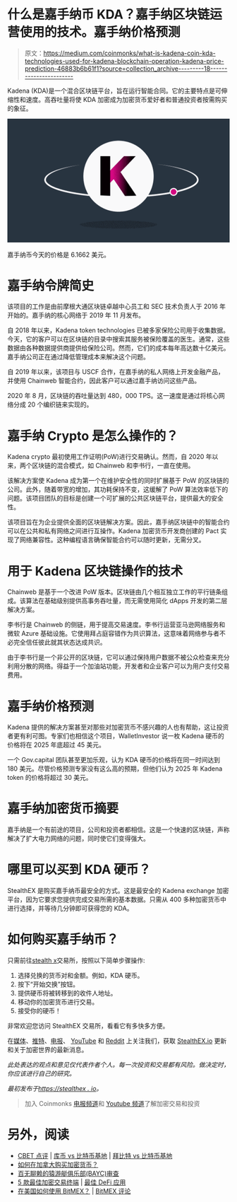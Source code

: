 # 什么是嘉手纳币 KDA？嘉手纳区块链运营使用的技术。嘉手纳价格预测

> 原文：<https://medium.com/coinmonks/what-is-kadena-coin-kda-technologies-used-for-kadena-blockchain-operation-kadena-price-prediction-46883b6b61f1?source=collection_archive---------18----------------------->

Kadena (KDA)是一个混合区块链平台，旨在运行智能合同。它的主要特点是可伸缩性和速度。高吞吐量将使 KDA 加密成为加密货币爱好者和普通投资者按需购买的象征。

![](img/924f664b75bf5a441ca4753a7048e900.png)

嘉手纳币今天的价格是 6.1662 美元。

# 嘉手纳令牌简史

该项目的工作是由前摩根大通区块链卓越中心员工和 SEC 技术负责人于 2016 年开始的。嘉手纳的核心网络于 2019 年 11 月发布。

自 2018 年以来，Kadena token technologies 已被多家保险公司用于收集数据。今天，它的客户可以在区块链的目录中搜索其服务被保险覆盖的医生。通常，这些数据由各种数据提供商提供给保险公司。然而，它们的成本每年高达数十亿美元。嘉手纳公司正在通过降低管理成本来解决这个问题。

自 2019 年以来，该项目与 USCF 合作，在嘉手纳的私人网络上开发金融产品，并使用 Chainweb 智能合约，因此客户可以通过嘉手纳访问这些产品。

2020 年 8 月，区块链的吞吐量达到 480，000 TPS。这一速度是通过将核心网络分成 20 个编织链来实现的。

# 嘉手纳 Crypto 是怎么操作的？

Kadena crypto 最初使用工作证明(PoW)进行交易确认。然而，自 2020 年以来，两个区块链的混合模式，如 Chainweb 和李书行，一直在使用。

该解决方案使 Kadena 成为第一个在维护安全性的同时扩展基于 PoW 的区块链的公司。此外，随着带宽的增加，其功耗保持不变，这缓解了 PoW 算法效率低下的问题。该项目团队的目标是创建一个可扩展的公共区块链平台，提供最大的安全性。

该项目旨在为企业提供全面的区块链解决方案。因此，嘉手纳区块链中的智能合约可以在公共和私有网络之间进行互操作。Kadena 加密货币开发商创建的 Pact 实现了网络兼容性。这种编程语言确保智能合约可以随时更新，无需分叉。

# 用于 Kadena 区块链操作的技术

Chainweb 是基于一个改进 PoW 版本。区块链由几个相互独立工作的平行链条组成。该算法在基础级别提供高事务吞吐量，而无需使用简化 dApps 开发的第二层解决方案。

李书行是 Chainweb 的侧链，用于提高交易速度。李书行运营亚马逊网络服务和微软 Azure 基础设施。它使用拜占庭容错作为共识算法，这意味着网络参与者不必完全信任彼此就其状态达成共识。

由于李书行是一个非公开的区块链，它可以通过保持用户数据不被公众检查来充分利用分散的网络。得益于一个加油站功能，开发者和企业客户可以为用户支付交易费用。

# 嘉手纳价格预测

Kadena 提供的解决方案甚至对那些对加密货币不感兴趣的人也有帮助，这让投资者更有利可图。专家们也相信这个项目，WalletInvestor 说一枚 Kadena 硬币的价格将在 2025 年底超过 45 美元。

一个 Gov.capital 团队甚至更加乐观，认为 KDA 硬币的价格将在同一时间达到 180 美元。尽管价格预测专家没有这么高的预期，但他们认为 2025 年 Kadena token 的价格将超过 30 美元。

# 嘉手纳加密货币摘要

嘉手纳是一个有前途的项目，公司和投资者都相信。这是一个快速的区块链，声称解决了扩大电力网络的问题，同时使它们变得强大。

# 哪里可以买到 KDA 硬币？

StealthEX 是购买嘉手纳币最安全的方式。这是最安全的 Kadena exchange 加密平台，因为它要求您提供完成交易所需的基本数据。只需从 400 多种加密货币中进行选择，并等待几分钟即可获得您的 KDA。

# 如何购买嘉手纳币？

只需前往[stealth x](https://stealthex.io/?from=eth&to=kda)交易所，按照以下简单步骤操作:

1.  选择兑换的货币对和金额。例如，KDA 硬币。
2.  按下“开始交换”按钮。
3.  提供硬币将被转移到的收件人地址。
4.  移动你的加密货币进行交易。
5.  接受你的硬币！

非常欢迎您访问 StealthEX 交易所，看看它有多快多方便。

在[媒体](https://stealthex-io.medium.com/)、[推特](https://twitter.com/Stealthex_io)、[电报](https://t.me/StealthEX)、 [YouTube](https://www.youtube.com/channel/UCeES_XBesX76ge7xf1meuSw) 和 [Reddit](https://www.reddit.com/user/Stealthex_io) 上关注我们，获取 [StealthEX.io](https://stealthex.io/) 更新和关于加密世界的最新消息。

*此处表达的观点和意见仅代表作者个人。每一次投资和交易都有风险。做决定时，你应该进行自己的研究。*

*最初发布于*[*https://stealthex . io*](https://stealthex.io/coin/kda)*。*

> 加入 Coinmonks [电报频道](https://t.me/coincodecap)和 [Youtube 频道](https://www.youtube.com/c/coinmonks/videos)了解加密交易和投资

# 另外，阅读

*   [CBET 点评](https://coincodecap.com/cbet-casino-review) | [库币 vs 比特币基地](https://coincodecap.com/kucoin-vs-coinbase) | [拜比特 vs 比特币基地](https://coincodecap.com/bybit-vs-coinbase)
*   [如何在加拿大购买加密货币？](https://coincodecap.com/how-to-buy-cryptocurrency-in-canada)
*   [百无聊赖的猿游艇俱乐部(BAYC)审查](https://coincodecap.com/bored-ape-yacht-club-bayc-review)
*   [5 款最佳加密交易终端](https://coincodecap.com/crypto-trading-terminals) | [最佳 DeFi 应用](https://coincodecap.com/best-defi-apps)
*   [在美国如何使用 BitMEX？](https://coincodecap.com/use-bitmex-in-usa) | [BitMEX 评论](https://coincodecap.com/bitmex-review)
